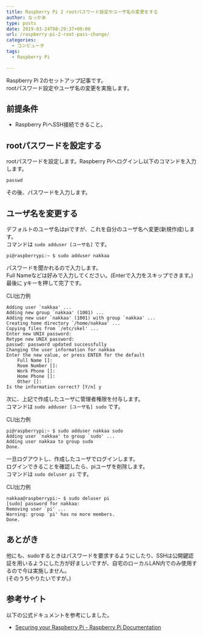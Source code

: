 ```yaml
---
title: Raspberry Pi 2 rootパスワード設定やユーザ名の変更をする
author: なっかあ
type: posts
date: 2019-03-24T08:29:37+09:00
url: /raspberry-pi-2-root-pass-change/
categories:
  - コンピュータ
tags:
  - Raspberry Pi

---
```


Raspberry Pi 2のセットアップ記事です。  
rootパスワード設定やユーザ名の変更を実施します。

## 前提条件

* Raspberry PiへSSH接続できること。

## rootパスワードを設定する

rootパスワードを設定します。Raspberry Piへログインし以下のコマンドを入力します。

```
passwd
```

その後、パスワードを入力します。



## ユーザ名を変更する

デフォルトのユーザ名はpiですが、これを自分のユーザ名へ変更(新規作成)します。  
コマンドは `sudo adduser [ユーザ名]` です。

```
pi@raspberrypi:~ $ sudo adduser nakkaa
```
パスワードを聞かれるので入力します。  
Full Nameなどは好みで入力してください。(Enterで入力をスキップできます。)  
最後に yキーを押して完了です。

CLI出力例
```
Adding user `nakkaa' ...
Adding new group `nakkaa' (1001) ...
Adding new user `nakkaa' (1001) with group `nakkaa' ...
Creating home directory `/home/nakkaa' ...
Copying files from `/etc/skel' ...
Enter new UNIX password: 
Retype new UNIX password: 
passwd: password updated successfully
Changing the user information for nakkaa
Enter the new value, or press ENTER for the default
	Full Name []: 
	Room Number []: 
	Work Phone []: 
	Home Phone []: 
	Other []: 
Is the information correct? [Y/n] y
```

次に、上記で作成したユーザに管理者権限を付与します。  
コマンドは `sudo adduser [ユーザ名] sudo` です。

CLI出力例
```
pi@raspberrypi:~ $ sudo adduser nakkaa sudo
Adding user `nakkaa' to group `sudo' ...
Adding user nakkaa to group sudo
Done.
```

一旦ログアウトし、作成したユーザでログインします。  
ログインできることを確認したら、piユーザを削除します。  
コマンドは `sudo deluser pi` です。

CLI出力例
```
nakkaa@raspberrypi:~ $ sudo deluser pi
[sudo] password for nakkaa: 
Removing user `pi' ...
Warning: group `pi' has no more members.
Done.
```

## あとがき

他にも、sudoするときはパスワードを要求するようにしたり、SSHは公開鍵認証を用いるようにした方が好ましいですが、自宅のローカルLAN内でのみ使用するので今は実施しません。  
(そのうちやりたいですが。)

## 参考サイト

以下の公式ドキュメントを参考にしました。

* [Securing your Raspberry Pi - Raspberry Pi Documentation](https://www.raspberrypi.org/documentation/configuration/security.md)
